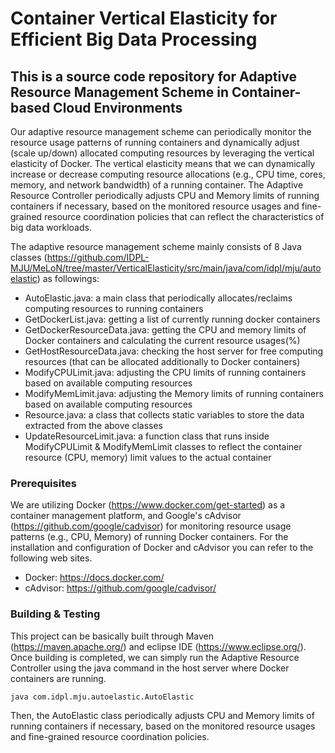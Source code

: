 # Container Vertical Elasticity for Efficient Big Data Processing

## This is a source code repository for Adaptive Resource Management Scheme in Container-based Cloud Environments
Our adaptive resource management scheme can periodically monitor the resource usage patterns of running containers and dynamically adjust (scale up/down) allocated computing resources by leveraging the vertical elasticity of Docker. The vertical elasticity means that we can dynamically increase or decrease computing resource allocations (e.g., CPU time, cores, memory, and network bandwidth) of a running container. The Adaptive Resource Controller periodically adjusts CPU and Memory limits of running containers if necessary, based on the monitored resource usages and fine-grained resource coordination policies that can reflect the characteristics of big data workloads. 

The adaptive resource management scheme mainly consists of 8 Java classes (https://github.com/IDPL-MJU/MeLoN/tree/master/VerticalElasticity/src/main/java/com/idpl/mju/autoelastic) as followings:
* AutoElastic.java: a main class that periodically allocates/reclaims computing resources to running containers
* GetDockerList.java: getting a list of currently running docker containers
* GetDockerResourceData.java: getting the CPU and memory limits of Docker containers and calculating the current resource usages(%)
* GetHostResourceData.java: checking the host server for free computing resources (that can be allocated additionally to Docker containers)
* ModifyCPULimit.java: adjusting the CPU limits of running containers based on available computing resources
* ModifyMemLimit.java: adjusting the Memory limits of running containers based on available computing resources
* Resource.java: a class that collects static variables to store the data extracted from the above classes
* UpdateResourceLimit.java: a function class that runs inside ModifyCPULimit & ModifyMemLimit classes to reflect the container resource (CPU, memory) limit values to the actual container

### Prerequisites
We are utilizing Docker (https://www.docker.com/get-started) as a container management platform, and Google's cAdvisor (https://github.com/google/cadvisor) for monitoring resource usage patterns (e.g., CPU, Memory) of running Docker containers. For the installation and configuration of Docker and cAdvisor you can refer to the following web sites.

* Docker: https://docs.docker.com/
* cAdvisor: https://github.com/google/cadvisor/

### Building & Testing
This project can be basically built through Maven (https://maven.apache.org/) and eclipse IDE (https://www.eclipse.org/).
Once building is completed, we can simply run the Adaptive Resource Controller using the java command in the host server where Docker containers are running.

```
java com.idpl.mju.autoelastic.AutoElastic
```

Then, the AutoElastic class periodically adjusts CPU and Memory limits of running containers if necessary, based on the monitored resource usages and fine-grained resource coordination policies. 
